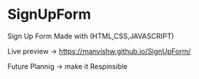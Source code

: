 # SignUpForm
Sign Up Form Made with (HTML,CSS,JAVASCRIPT)


Live preview -> https://manvishw.github.io/SignUpForm/

Future Plannig -> make it Respinsible
